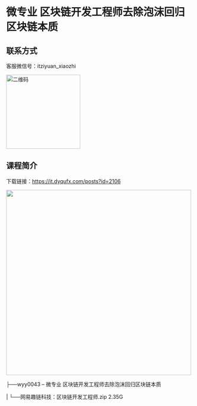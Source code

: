 # 微专业 区块链开发工程师去除泡沫回归区块链本质

## 联系方式

客服微信号：itziyuan_xiaozhi

<img src="https://ziyuanyun.oss-cn-guangzhou.aliyuncs.com/common/20240614073449/666b82192834a.jpg" width="200" height="200" alt="二维码">

## 课程简介

下载链接：https://it.dyqufx.com/posts?id=2106

<img src="https://ziyuanyun.oss-cn-guangzhou.aliyuncs.com/yun/20240515183650/6644904259aff.jpg" width="500" alt="">

  ├──wyy0043 &#8211; 微专业 区块链开发工程师去除泡沫回归区块链本质

 | └──网易趣链科技：区块链开发工程师.zip 2.35G

  